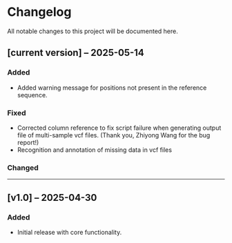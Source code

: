 # Changelog

All notable changes to this project will be documented here.

## [current version] – 2025-05-14
### Added
- Added warning message for positions not present in the reference sequence.
  
### Fixed
- Corrected column reference to fix script failure when generating output file of multi-sample vcf files. (Thank you, Zhiyong Wang for the bug report!)
- Recognition and annotation of missing data in vcf files

### Changed


---

## [v1.0] – 2025-04-30
### Added
- Initial release with core functionality.
